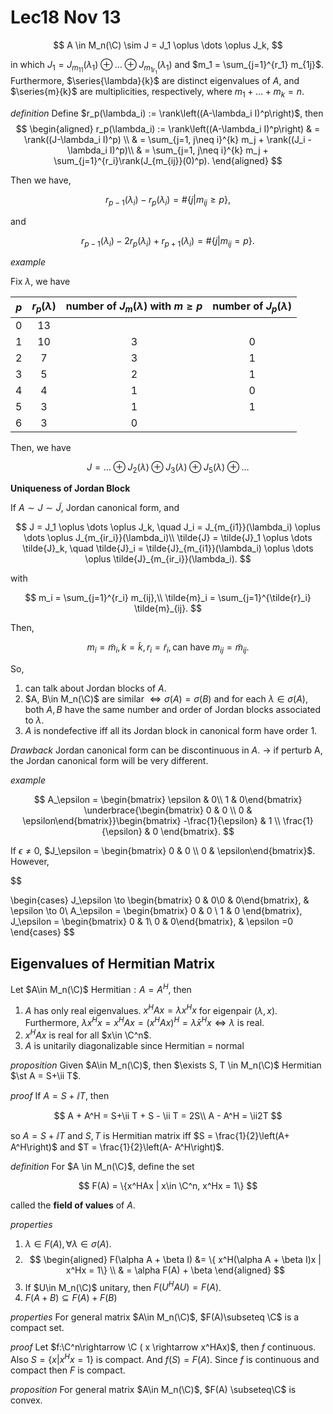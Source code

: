 # Lec18 Nov 13

$$
A \in M_n(\C) \sim J = J_1 \oplus \dots \oplus J_k,
$$

in which $J_1 = J_{m_{11}}(\lambda_1) \oplus \dots \oplus J_{m_{1r_1}}(\lambda_1)$ and $m_1 = \sum_{j=1}^{r_1} m_{1j}$. Furthermore, $\series{\lambda}{k}$ are distinct eigenvalues of $A$, and $\series{m}{k}$ are multiplicities, respectively, where $m_1+\dots + m_k = n$.


*definition*
Define $r_p(\lambda_i) := \rank\left((A-\lambda_i I)^p\right)$, then
$$
\begin{aligned}
    r_p(\lambda_i) := \rank\left((A-\lambda_i I)^p\right) & = \rank((J-\lambda_i I)^p) \\
    & = \sum_{j=1, j\neq i}^{k} m_j + \rank((J_i - \lambda_i I)^p)\\
    & = \sum_{j=1, j\neq i}^{k} m_j + \sum_{j=1}^{r_i}\rank(J_{m_{ij}}(0)^p).
\end{aligned}
$$

Then we have,

$$
r_{p-1}(\lambda_i) - r_p(\lambda_i) = \#\{j|m_{ij} \ge p\},
$$

and 

$$
r_{p-1}(\lambda_i) - 2 r_p(\lambda_i) + r_{p+1}(\lambda_i) = \# \{j|m_{ij} = p\}.
$$

*example*

Fix $\lambda$, we have

| $p$ | $r_p(\lambda)$ | number of $J_m(\lambda)$ with $m\ge p$ | number of $J_p(\lambda)$ |
| :-: | :------------: | :------------------------------------: | :----------------------: |
|  0  |       13       |                                        |                          |
|  1  |       10       |                   3                    |            0             |
|  2  |       7        |                   3                    |            1             |
|  3  |       5        |                   2                    |            1             |
|  4  |       4        |                   1                    |            0             |
|  5  |       3        |                   1                    |            1             |
|  6  |       3        |                   0                    |                          |


Then, we have

$$
J = \dots \oplus J_2(\lambda)\oplus J_3(\lambda)\oplus J_5(\lambda)\oplus \dots
$$


**Uniqueness of Jordan Block**

If $A\sim J\sim \tilde{J}$, Jordan canonical form, and 

$$
J = J_1 \oplus \dots \oplus J_k, \quad J_i = J_{m_{i1}}(\lambda_i) \oplus \dots \oplus J_{m_{ir_i}}(\lambda_i)\\
\tilde{J} = \tilde{J}_1 \oplus \dots \tilde{J}_k, \quad \tilde{J}_i = \tilde{J}_{m_{i1}}(\lambda_i) \oplus \dots \oplus \tilde{J}_{m_{ir_i}}(\lambda_i).
$$

with

$$
m_i = \sum_{j=1}^{r_i} m_{ij},\\
\tilde{m}_i = \sum_{j=1}^{\tilde{r}_i} \tilde{m}_{ij}.
$$

Then, 

$$
m_i = \tilde{m}_i, k= \tilde{k}, r_i = \tilde{r}_i, \text{can have } m_{ij} = \tilde{m}_{ij}.
$$

So, 
1. can talk about Jordan blocks of $A$.
2. $A, B\in M_n(\C)$ are similar $\Longleftrightarrow \sigma(A) = \sigma(B)$ and for each $\lambda \in \sigma(A)$, both $A, B$ have the same number and order of Jordan blocks associated to $\lambda$.
3. $A$ is nondefective iff all its Jordan block in canonical form have order 1.

*Drawback*
Jordan canonical form can be discontinuous in $A$. -> if perturb A, the Jordan canonical form will be very different.

*example*

$$
A_\epsilon = \begin{bmatrix} \epsilon & 0\\ 1 & 0\end{bmatrix} \underbrace{\begin{bmatrix} 0 & 0 \\ 0 & \epsilon\end{bmatrix}}\begin{bmatrix} -\frac{1}{\epsilon} & 1 \\ \frac{1}{\epsilon} & 0 \end{bmatrix}.
$$

If $\epsilon \neq 0$, $J_\epsilon = \begin{bmatrix} 0 & 0 \\ 0 & \epsilon\end{bmatrix}$. However, 

$$

\begin{cases}
J_\epsilon \to \begin{bmatrix} 0 & 0\\0 & 0\end{bmatrix}, & \epsilon \to 0\\
A_\epsilon = \begin{bmatrix} 0 & 0 \\ 1 & 0 \end{bmatrix}, J_\epsilon = \begin{bmatrix} 0 & 1\\ 0 & 0\end{bmatrix}, & \epsilon =0
\end{cases}
$$


## Eigenvalues of Hermitian Matrix
Let $A\in M_n(\C)$ Hermitian$: A = A^H$, then 

1. $A$ has only real eigenvalues. $x^HAx = \lambda x^Hx$ for eigenpair $(\lambda, x)$. Furthermore, $\lambda x^Hx = x^HAx = (x^HAx)^H = \bar{\lambda}x^Hx \Longleftrightarrow \lambda$ is real.
2. $x^HAx$ is real for all $x\in \C^n$.
3. $A$ is unitarily diagonalizable since Hermitian = normal


*proposition*
Given $A\in M_n(\C)$, then $\exists S, T \in M_n(\C)$ Hermitian $\st A = S+\ii T$.


*proof*
If $A = S+\ii T$, then

$$
A + A^H = S+\ii T + S - \ii T = 2S\\
A - A^H = \ii2T
$$

so $A = S+\ii T$ and $S, T$ is Hermitian matrix iff $S = \frac{1}{2}\left(A+ A^H\right)$ and $T = \frac{1}{2}\left(A- A^H\right)$.


*definition*
For $A \in M_n(\C)$, define the set

$$
F(A) = \{x^HAx | x\in \C^n, x^Hx = 1\}
$$

called the **field of values** of $A$.

*properties*
1. $\lambda \in F(A), \forall \lambda \in \sigma(A)$.
2. $$
    \begin{aligned}
        F(\alpha A + \beta I) &= \{ x^H(\alpha A + \beta I)x | x^Hx = 1\} \\
        & =  \alpha F(A) + \beta
    \end{aligned}
   $$
3. If $U\in M_n(\C)$ unitary, then $F(U^HAU) = F(A)$.
4. $F(A+B) \subseteq F(A) + F(B)$

*properties* 
For general matrix $A\in M_n(\C)$,  $F(A)\subseteq \C$ is a compact set.

*proof*
Let $f:\C^n\rightarrow \C ( x \rightarrow x^HAx)$, then $f$ continuous. Also $S = \{x|x^Hx = 1\}$ is compact. And $f(S) = F(A)$. Since $f$ is continuous and compact then $F$ is compact.

*proposition*
For general matrix $A\in M_n(\C)$, $F(A) \subseteq\C$ is convex.